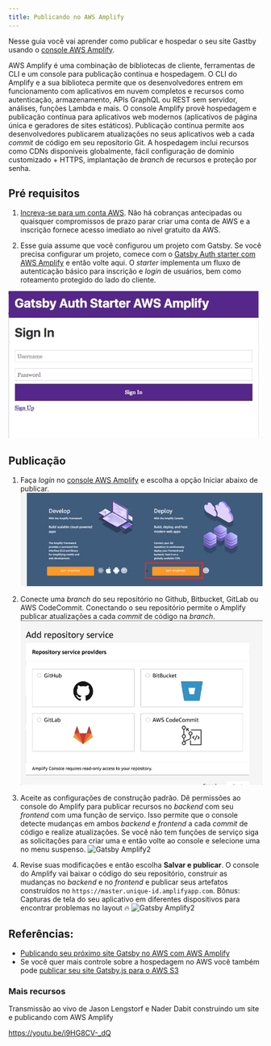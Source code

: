 ```yaml
---
title: Publicando no AWS Amplify
---
```


Nesse guia você vai aprender como publicar e hospedar o seu site Gastby usando o [console AWS Amplify](https://console.amplify.aws).

AWS Amplify é uma combinação de bibliotecas de cliente, ferramentas de CLI e um console para publicação contínua e hospedagem. O CLI do Amplify e a sua biblioteca permite que os desenvolvedores entrem em funcionamento com aplicativos em nuvem completos e recursos como autenticação, armazenamento, APIs GraphQL ou REST sem servidor, análises, funções Lambda e mais. O console Amplify provê hospedagem e publicação contínua para aplicativos web modernos (aplicativos de página única e geradores de sites estáticos). Publicação contínua permite aos desenvolvedores publicarem atualizações no seus aplicativos web a cada _commit_ de código em seu reposítorio Git. A hospedagem inclui recursos como CDNs disponíveis globalmente, fácil configuração de domínio customizado + HTTPS, implantação de _branch_ de recursos e proteção por senha.

## Pré requisitos

1. [Increva-se para um conta AWS](https://portal.aws.amazon.com/billing/signup?redirect_url=https%3A%2F%2Faws.amazon.com%2Fregistration-confirmation). Não há cobranças antecipadas ou quaisquer compromissos de prazo parar criar uma conta de AWS e a inscrição fornece acesso imediato ao nível gratuito da AWS.

1. Esse guia assume que você configurou um projeto com Gatsby. Se você precisa configurar um projeto, comece com o [Gatsby Auth starter com AWS Amplify](https://github.com/dabit3/gatsby-auth-starter-aws-amplify) e então volte aqui. O _starter_ implementa um fluxo de autenticação básico para inscrição e _login_ de usuários, bem como roteamento protegido do lado do cliente.

![Gatsby Amplify](./images/amplify-gatsby-auth.gif)

## Publicação

1. Faça _login_ no [console AWS Amplify](https://console.aws.amazon.com/amplify/home) e escolha a opção Iniciar abaixo de publicar.
   ![Gatsby Amplify2](./images/amplify-gettingstarted.png)

1. Conecte uma _branch_ do seu repositório no Github, Bitbucket, GitLab ou AWS CodeCommit. Conectando o seu repositório permite o Amplify publicar atualizações a cada _commit_ de código na _branch_.
   ![Gatsby Amplify2](./images/amplify-connect-repo.gif)

1. Aceite as configurações de construção padrão. Dê permissões ao console do Amplify para publicar recursos no _backend_ com seu _frontend_ com uma função de serviço. Isso permite que o console detecte mudanças em ambos _backend_ e _frontend_ a cada _commit_ de código e realize atualizações. Se você não tem funções de serviço siga as solicitações para criar uma e então volte ao console e selecione uma no menu suspenso.
   ![Gatsby Amplify2](./images/amplify-build-settings.gif)

1. Revise suas modificações e então escolha **Salvar e publicar**. O console do Amplify vai baixar o código do seu repositório, construir as mudanças no _backend_ e no _frontend_ e publicar seus artefatos construídos no `https://master.unique-id.amplifyapp.com`. Bônus: Capturas de tela do seu aplicativo em diferentes dispositivos para encontrar problemas no layout :fire:
   ![Gatsby Amplify2](./images/amplify-gatsby-deploy.gif)

## Referências:

- [Publicando seu próximo site Gatsby no AWS com AWS Amplify](/blog/2018-08-24-gatsby-aws-hosting/)
- Se você quer mais controle sobre a hospedagem no AWS você também pode [publicar seu site Gatsby.js para o AWS S3](/docs/deploying-to-s3-cloudfront/)

### Mais recursos

Transmissão ao vivo de Jason Lengstorf e Nader Dabit construindo um site e publicando com AWS Amplify

https://youtu.be/i9HG8CV-_dQ
